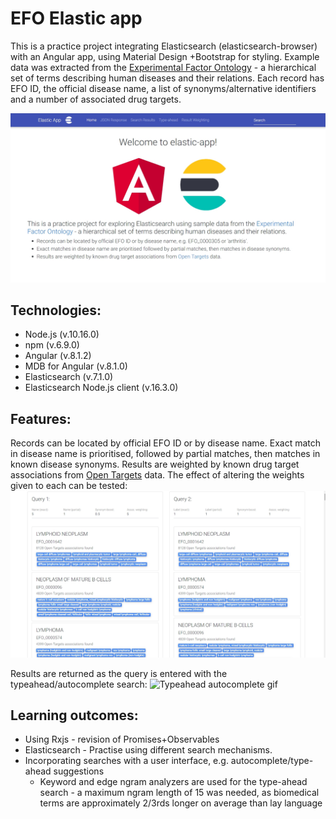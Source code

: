 # EFO Elastic app
This is a practice project integrating Elasticsearch (elasticsearch-browser) with an Angular app, using Material Design +Bootstrap for styling.  Example data was extracted from the [Experimental Factor Ontology](https://www.ebi.ac.uk/efo/) - a hierarchical set of terms describing human diseases and their relations.  Each record has EFO ID, the official disease name, a list of synonyms/alternative identifiers and a number of associated drug targets.

![Homepage screenshot](/docs/elastic-home.jpg)

## Technologies:
- Node.js (v.10.16.0)
- npm (v.6.9.0)
- Angular (v.8.1.2)
- MDB for Angular (v.8.1.0)
- Elasticsearch (v.7.1.0)
- Elasticsearch Node.js client (v.16.3.0)

## Features:
Records can be located by official EFO ID or by disease name.  Exact match in disease name is prioritised, followed by partial matches, then matches in known disease synonyms.  Results are weighted by known drug target associations from [Open Targets](https://www.targetvalidation.org/) data.  The effect of altering the weights given to each can be tested:
![Query weighting screenshot](/docs/elastic-weighting.jpg)

Results are returned as the query is entered with the typeahead/autocomplete search:
![Typeahead autocomplete gif](/docs/elastic-typeahead.gif)
    
## Learning outcomes:
- Using Rxjs - revision of Promises+Observables
- Elasticsearch - Practise using different search mechanisms.
- Incorporating searches with a user interface, e.g. autocomplete/type-ahead suggestions
  - Keyword and edge ngram analyzers are used for the type-ahead search - a maximum ngram length of 15 was needed, as biomedical terms are approximately 2/3rds longer on average than lay language
